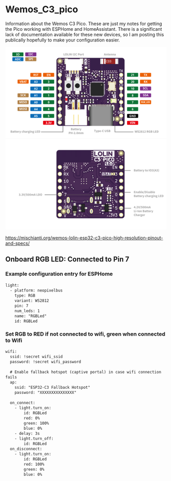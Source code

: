 # Wemos_C3_pico
Information about the Wemos C3 Pico.  These are just my notes for getting the Pico working with ESPHome and HomeAssistant. There is a significant lack of documentation available for these new devices, so I am posting this publically hopefully to make your configuration easier. 

![WEMOS PICO ESP32-C3 Pinout](/images/c3_pico_v1.png)
![WEMOS PICO ESP32-C3 Back](/images/c3_pico_v1_back.png)

https://mischianti.org/wemos-lolin-esp32-c3-pico-high-resolution-pinout-and-specs/

## Onboard RGB LED: Connected to Pin 7

### Example configuration entry for ESPHome
```
light:
  - platform: neopixelbus
    type: RGB
    variant: WS2812
    pin: 7
    num_leds: 1
    name: "RGBLed"
    id: RGBLed
```

### Set RGB to RED if not connected to wifi, green when connected to Wifi
```
wifi:
  ssid: !secret wifi_ssid
  password: !secret wifi_password

  # Enable fallback hotspot (captive portal) in case wifi connection fails
  ap:
    ssid: "ESP32-C3 Fallback Hotspot"
    password: "XXXXXXXXXXXXXXX"

  on_connect:
    - light.turn_on: 
        id: RGBLed
        red: 0%
        green: 100%
        blue: 0%
    - delay: 3s
    - light.turn_off:
        id: RGBLed
  on_disconnect:
    - light.turn_on: 
        id: RGBLed
        red: 100%
        green: 0%
        blue: 0%

```
